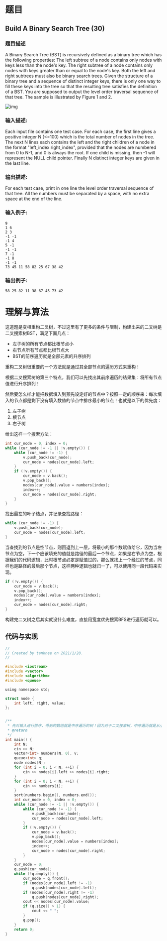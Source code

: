 # 题目

## Build A Binary Search Tree (30)

### **题目描述**

A Binary Search Tree (BST) is recursively defined as a binary tree which has the following properties:
The left subtree of a node contains only nodes with keys less than the node's key.
The right subtree of a node contains only nodes with keys greater than or equal to the node's key.
Both the left and right subtrees must also be binary search trees. 
Given the structure of a binary tree and a sequence of distinct integer keys, there is only one way to fill these keys into the tree so that the resulting tree satisfies the definition of a BST.  You are supposed to output the level order traversal sequence of that tree.  The sample is illustrated by Figure 1 and 2.

![img](http://uploadfiles.nowcoder.com/images/20150613/805592_1434173853368_1099A.jpg)

### **输入描述:**

Each input file contains one test case.  For each case, the first line gives a positive integer N (<=100) which is the total number of nodes in the tree.  The next N lines each contains the left and the right children of a node in the format "left_index right_index", provided that the nodes are numbered from 0 to N-1, and 0 is always the root.  If one child is missing, then -1 will represent the NULL child pointer.  Finally N distinct integer keys are given in the last line.

### **输出描述:**

For each test case, print in one line the level order traversal sequence of that tree.  All the numbers must be separated by a space, with no extra space at the end of the line.

### **输入例子:**

```
9
1 6
2 3
-1 -1
-1 4
5 -1
-1 -1
7 -1
-1 8
-1 -1
73 45 11 58 82 25 67 38 42
```

### **输出例子:**

```
58 25 82 11 38 67 45 73 42
```

# 理解与算法

这道题是变相重构二叉树，不过这里有了更多的条件与限制，构建出来的二叉树是二叉搜索树BST，满足下面几点：

- 左子树的所有节点都比根节点小
- 右节点所有节点都比根节点大
- BST的前序遍历就是全部元素的升序排列

重构二叉树很重要的一个方法就是通过其全部节点的遍历方式来重构！

根据二叉搜索树的第三个特点，我们可以先找出其前序遍历的结果集：将所有节点值进行升序排列！

然后要怎么样才能把数据填入到预先设定好的节点中？按照一定的顺序来：每次填入的节点都是剩下没有填入数值的节点中排序最小的节点！也就是以下的优先度：

1. 左子树
2. 根节点
3. 右子树

给出这样一个搜索方法：

```c
int cur_node = 0, index = 0;
while (cur_node != -1 || !v.empty()) {
    while (cur_node != -1) {
        v.push_back(cur_node);
        cur_node = nodes[cur_node].left;
    }
    if (!v.empty()) {
        cur_node = v.back();
        v.pop_back();
        nodes[cur_node].value = numbers[index];
        index++;
        cur_node = nodes[cur_node].right;
    }
}
```

找出最左的叶子结点，并记录查找路径：

```c
while (cur_node != -1) {
    v.push_back(cur_node);
    cur_node = nodes[cur_node].left;
}
```

当查找到的节点是空节点，则回退到上一层，将最小的那个数赋值给它，因为当左节点为空，下一个应该填充的值就是路径的最后一个节点，如果是右节点为空，根据我们的代码逻辑，此时根节点必定是赋值过的，那么就找上一个经过的节点，同样也是路径的最后那个节点，这样两种逻辑也就归一了，可以使用同一段代码来实现。

```c
if (!v.empty()) {
    cur_node = v.back();
    v.pop_back();
    nodes[cur_node].value = numbers[index];
    index++;
    cur_node = nodes[cur_node].right;
}
```

构建完二叉树之后其实就没什么难度，直接用宽度优先搜索BFS进行遍历就可以。

## 代码与实现

```c
//
// Created by tanknee on 2021/1/28.
//

#include <iostream>
#include <vector>
#include <algorithm>
#include <queue>

using namespace std;

struct node {
    int left, right, value;
};


/**
 * 先对输入进行排序，得到的数组就是中序遍历的树！因为对于二叉搜索树，中序遍历就是从小到大排序。
 * @return
 */
int main() {
    int N;
    cin >> N;
    vector<int> numbers(N, 0), v;
    queue<int> q;
    node nodes[N];
    for (int i = 0; i < N; ++i) {
        cin >> nodes[i].left >> nodes[i].right;
    }
    for (int i = 0; i < N; ++i) {
        cin >> numbers[i];
    }
    sort(numbers.begin(), numbers.end());
    int cur_node = 0, index = 0;
    while (cur_node != -1 || !v.empty()) {
        while (cur_node != -1) {
            v.push_back(cur_node);
            cur_node = nodes[cur_node].left;
        }
        if (!v.empty()) {
            cur_node = v.back();
            v.pop_back();
            nodes[cur_node].value = numbers[index];
            index++;
            cur_node = nodes[cur_node].right;
        }
    }
    cur_node = 0;
    q.push(cur_node);
    while (!q.empty()) {
        cur_node = q.front();
        if (nodes[cur_node].left != -1)
            q.push(nodes[cur_node].left);
        if (nodes[cur_node].right != -1)
            q.push(nodes[cur_node].right);
        cout << nodes[cur_node].value;
        if (q.size() > 1) {
            cout << " ";
        }
        q.pop();
    }
    return 0;
}
```